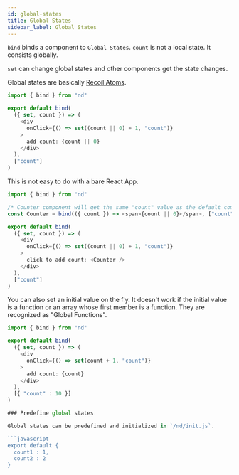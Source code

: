 ```yaml
---
id: global-states
title: Global States
sidebar_label: Global States
---
```



`bind` binds a component to `Global States`. `count` is not a local state. It consists globally.

`set` can change global states and other components get the state changes.

Global states are basically [Recoil Atoms](https://recoiljs.org/docs/basic-tutorial/atoms).


```javascript
import { bind } from "nd"

export default bind(
  ({ set, count }) => (
    <div
      onClick={() => set((count || 0) + 1, "count")}
    >
      add count: {count || 0}
    </div>
  ),
  ["count"]
)
```

This is not easy to do with a bare React App.

```javascript
import { bind } from "nd"

/* Counter component will get the same "count" value as the default component */
const Counter = bind(({ count }) => <span>{count || 0}</span>, ["count"])

export default bind(
  ({ set, count }) => (
    <div
      onClick={() => set((count || 0) + 1, "count")}
    >
      click to add count: <Counter />
    </div>
  ),
  ["count"]
)
```

You can also set an initial value on the fly. It doesn't work if the initial value is a function or an array whose first member is a function. They are recognized as "Global Functions".

```javascript
import { bind } from "nd"

export default bind(
  ({ set, count }) => (
    <div
      onClick={() => set(count + 1, "count")}
    >
      add count: {count}
    </div>
  ),
  [{ "count" : 10 }]
)

### Predefine global states

Global states can be predefined and initialized in `/nd/init.js`.

```javascript
export default {
  count1 : 1,
  count2 : 2
}
```

